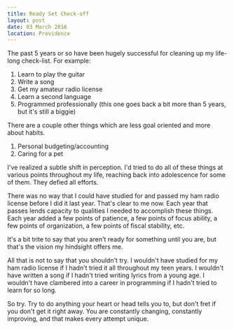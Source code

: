 ```yaml
---
title: Ready Set Check-off
layout: post
date: 03 March 2016
location: Providence
---
```


The past 5 years or so have been hugely successful for cleaning up my life-long check-list. For example:

1. Learn to play the guitar
1. Write a song
1. Get my amateur radio license
1. Learn a second language
1. Programmed professionally (this one goes back a bit more than 5 years, but it's still a biggie)

There are a couple other things which are less goal oriented and more about habits.

1. Personal budgeting/accounting
1. Caring for a pet

I've realized a subtle shift in perception. I'd tried to do all of these things at various points throughout my life, reaching back into adolescence for some of them. They defied all efforts.

There was no way that I could have studied for and passed my ham radio license before I did it last year. That's clear to me now. Each year that passes lends capacity to qualities I needed to accomplish these things. Each year added a few points of patience, a few points of focus ability, a few points of organization, a few points of fiscal stability, etc.

It's a bit trite to say that you aren't ready for something until you are, but that's the vision my hindsight offers me.

All that is not to say that you shouldn't try. I wouldn't have studied for my ham radio license if I hadn't tried it all throughout my teen years. I wouldn't have written a song if I hadn't tried writing lyrics from a young age. I wouldn't have clambered into a career in programming if I hadn't tried to learn for so long.

So try. Try to do anything your heart or head tells you to, but don't fret if you don't get it right away. You are constantly changing, constantly improving, and that makes every attempt unique.
